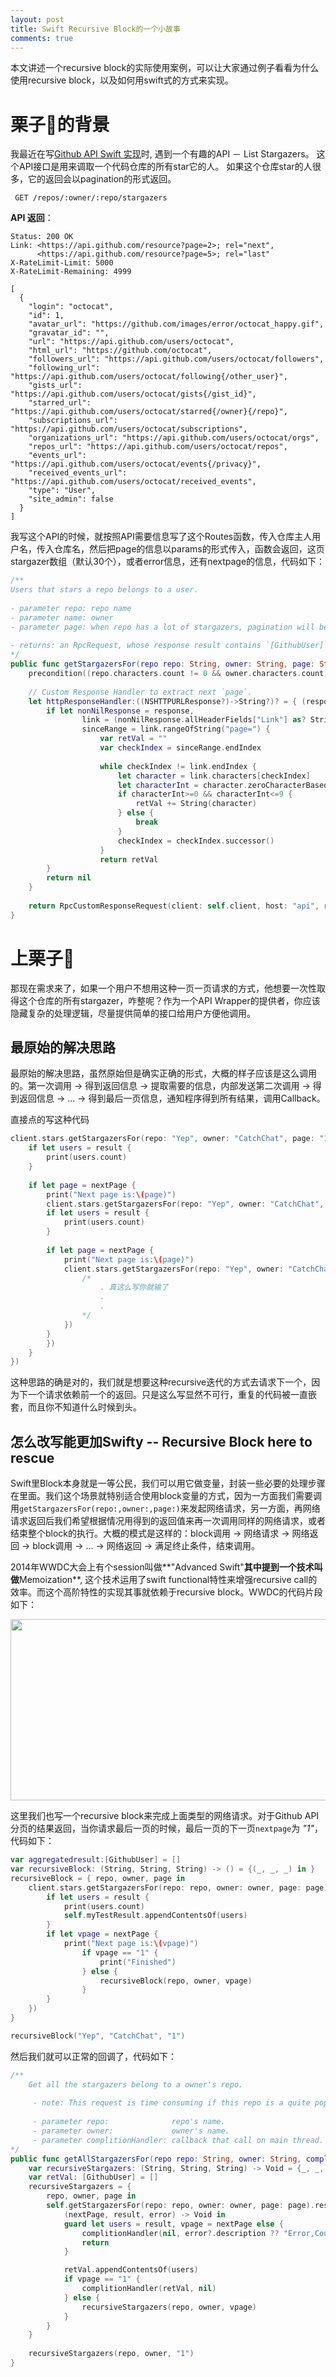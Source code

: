 ```yaml
---
layout: post
title: Swift Recursive Block的一个小故事
comments: true
---
```


本文讲述一个recursive block的实际使用案例，可以让大家通过例子看看为什么使用recursive block，以及如何用swift式的方式来实现。

# 栗子🌰的背景

我最近在写[Github API Swift 实现](https://github.com/jindulys/GithubPilot)时, 遇到一个有趣的API － List Stargazers。 这个API接口是用来调取一个代码仓库的所有star它的人。 如果这个仓库star的人很多，它的返回会以pagination的形式返回。

     GET /repos/:owner/:repo/stargazers

**API 返回**：

    Status: 200 OK
    Link: <https://api.github.com/resource?page=2>; rel="next",
          <https://api.github.com/resource?page=5>; rel="last"
    X-RateLimit-Limit: 5000
    X-RateLimit-Remaining: 4999

    [
      {
        "login": "octocat",
        "id": 1,
        "avatar_url": "https://github.com/images/error/octocat_happy.gif",
        "gravatar_id": "",
        "url": "https://api.github.com/users/octocat",
        "html_url": "https://github.com/octocat",
        "followers_url": "https://api.github.com/users/octocat/followers",
        "following_url": "https://api.github.com/users/octocat/following{/other_user}",
        "gists_url": "https://api.github.com/users/octocat/gists{/gist_id}",
        "starred_url": "https://api.github.com/users/octocat/starred{/owner}{/repo}",
        "subscriptions_url": "https://api.github.com/users/octocat/subscriptions",
        "organizations_url": "https://api.github.com/users/octocat/orgs",
        "repos_url": "https://api.github.com/users/octocat/repos",
        "events_url": "https://api.github.com/users/octocat/events{/privacy}",
        "received_events_url": "https://api.github.com/users/octocat/received_events",
        "type": "User",
        "site_admin": false
      }
    ] 

我写这个API的时候，就按照API需要信息写了这个Routes函数，传入仓库主人用户名，传入仓库名，然后把page的信息以params的形式传入，函数会返回，这页stargazer数组（默认30个），或者error信息，还有nextpage的信息，代码如下：


```swift
/**
Users that stars a repo belongs to a user.
     
- parameter repo: repo name
- parameter name: owner
- parameter page: when repo has a lot of stargazers, pagination will be applied.
     
- returns: an RpcRequest, whose response result contains `[GithubUser]`, if pagination is applicable, response result contains `nextpage`.
*/
public func getStargazersFor(repo repo: String, owner: String, page: String = "1", defaultResponseQueue: dispatch_queue_t? = nil) -> RpcCustomResponseRequest<UserArraySerializer, StringSerializer, String> {
    precondition((repo.characters.count != 0 && owner.characters.count != 0), "Invalid Input")
        
    // Custom Response Handler to extract next `page`.
    let httpResponseHandler:((NSHTTPURLResponse?)->String?)? = { (response: NSHTTPURLResponse?) in
        if let nonNilResponse = response,
                link = (nonNilResponse.allHeaderFields["Link"] as? String),
                sinceRange = link.rangeOfString("page=") {
                    var retVal = ""
                    var checkIndex = sinceRange.endIndex
                    
                    while checkIndex != link.endIndex {
                        let character = link.characters[checkIndex]
                        let characterInt = character.zeroCharacterBasedunicodeScalarCodePoint()
                        if characterInt>=0 && characterInt<=9 {
                            retVal += String(character)
                        } else {
                            break
                        }
                        checkIndex = checkIndex.successor()
                    }
                    return retVal
        }
        return nil
    }
        
    return RpcCustomResponseRequest(client: self.client, host: "api", route: "/repos/\(owner)/\(repo)/stargazers", method: .GET, params: ["page":page], postParams: nil, postData: nil,customResponseHandler:httpResponseHandler, defaultResponseQueue: defaultResponseQueue, responseSerializer: UserArraySerializer(), errorSerializer: StringSerializer())
}
```

# 上栗子🌰

那现在需求来了，如果一个用户不想用这种一页一页请求的方式，他想要一次性取得这个仓库的所有stargazer，咋整呢？作为一个API Wrapper的提供者，你应该隐藏复杂的处理逻辑，尽量提供简单的接口给用户方便他调用。

## 最原始的解决思路

最原始的解决思路，虽然原始但是确实正确的形式，大概的样子应该是这么调用的。第一次调用 -> 得到返回信息 -> 提取需要的信息，内部发送第二次调用 -> 得到返回信息 -> ... -> 得到最后一页信息，通知程序得到所有结果，调用Callback。

直接点的写这种代码

```swift
client.stars.getStargazersFor(repo: "Yep", owner: "CatchChat", page: "1").response({ (nextPage, result, error) -> Void in
    if let users = result {
        print(users.count)
    }
                
    if let page = nextPage {
        print("Next page is:\(page)")
        client.stars.getStargazersFor(repo: "Yep", owner: "CatchChat", page: page).response({ (nextPage, result, error) -> Void in
        if let users = result {
            print(users.count)
        }
                        
        if let page = nextPage {
            print("Next page is:\(page)")
            client.stars.getStargazersFor(repo: "Yep", owner: "CatchChat", page: page).response({ (nextPage, result, error) -> Void in
                /*
                    . 真这么写你就输了
                    .
                    .
                */
            })
        }
        })
    }
})
```
这种思路的确是对的，我们就是想要这种recursive迭代的方式去请求下一个，因为下一个请求依赖前一个的返回。只是这么写显然不可行，重复的代码被一直嵌套，而且你不知道什么时候到头。

## 怎么改写能更加**Swifty** -- Recursive Block here to rescue

Swift里Block本身就是一等公民，我们可以用它做变量，封装一些必要的处理步骤在里面。我们这个场景就特别适合使用block变量的方式，因为一方面我们需要调用`getStargazersFor(repo:,owner:,page:)`来发起网络请求，另一方面，再网络请求返回后我们希望根据情况用得到的返回值来再一次调用同样的网络请求，或者结束整个block的执行。大概的模式是这样的：block调用 -> 网络请求 -> 网络返回 -> block调用 -> ... -> 网络返回 -> 满足终止条件，结束调用。

2014年WWDC大会上有个session叫做**"Advanced Swift"**其中提到一个技术叫做**Memoization**, 这个技术运用了swift functional特性来增强recursive call的效率。而这个高阶特性的实现其事就依赖于recursive block。WWDC的代码片段如下：

<img src="http://jindulys.github.io/images/correctWWDC.png" width="610px" height="290px" style="margin: 0 auto; display: block;"/>

这里我们也写一个recursive block来完成上面类型的网络请求。对于Github API分页的结果返回，当你请求最后一页的时候，最后一页的下一页`nextpage`为 _"1"_，代码如下：

```swift
var aggregatedresult:[GithubUser] = []
var recursiveBlock: (String, String, String) -> () = {(_, _, _) in }
recursiveBlock = { repo, owner, page in
    client.stars.getStargazersFor(repo: repo, owner: owner, page: page).response({(nextPage, result, error) -> Void in
        if let users = result {
            print(users.count)
            self.myTestResult.appendContentsOf(users)
        }
        if let vpage = nextPage {
            print("Next page is:\(vpage)")
                if vpage == "1" {
                    print("Finished")
                } else {
                    recursiveBlock(repo, owner, vpage)
                }
        }
    })    
}

recursiveBlock("Yep", "CatchChat", "1")
```
然后我们就可以正常的回调了，代码如下：

```swift
/**
    Get all the stargazers belong to a owner's repo.
     
     - note: This request is time consuming if this repo is a quite popular one. but it will run on a private serial queue and will not block main queue.
     
     - parameter repo:              repo's name.
     - parameter owner:             owner's name.
     - parameter complitionHandler: callback that call on main thread.
*/
public func getAllStargazersFor(repo repo: String, owner: String, complitionHandler:([GithubUser]?, String?)-> Void) {
    var recursiveStargazers: (String, String, String) -> Void = {_, _, _ in }
    var retVal: [GithubUser] = []
    recursiveStargazers = {
        repo, owner, page in
        self.getStargazersFor(repo: repo, owner: owner, page: page).response {
            (nextPage, result, error) -> Void in
            guard let users = result, vpage = nextPage else {
                complitionHandler(nil, error?.description ?? "Error,Could not finish this request")
                return
            }

            retVal.appendContentsOf(users)
            if vpage == "1" {
                complitionHandler(retVal, nil)
            } else {
                recursiveStargazers(repo, owner, vpage)
            }
        }
    }
        
    recursiveStargazers(repo, owner, "1")
}
```

